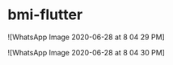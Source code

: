 # bmi-flutter

![WhatsApp Image 2020-06-28 at 8 04 29 PM] 

![WhatsApp Image 2020-06-28 at 8 04 30 PM]
